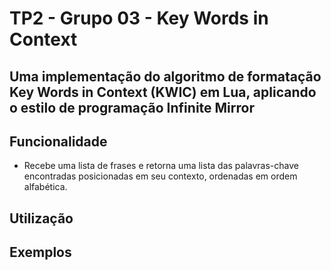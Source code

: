 # TP2 - Grupo 03 - Key Words in Context

## Uma implementação do algoritmo de formatação Key Words in Context (KWIC) em Lua, aplicando o estilo de programação Infinite Mirror

## Funcionalidade

* Recebe uma lista de frases e retorna uma lista das palavras-chave encontradas posicionadas em seu contexto, ordenadas em ordem alfabética.

## Utilização

## Exemplos